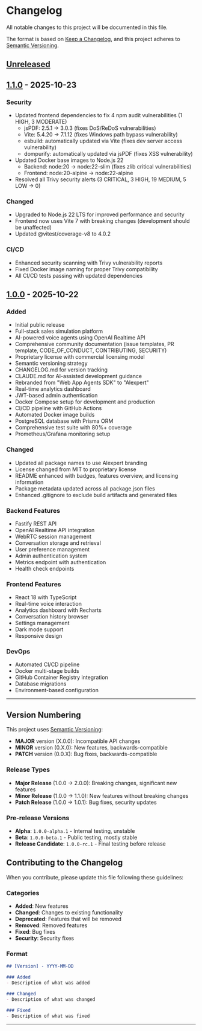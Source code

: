# Changelog

All notable changes to this project will be documented in this file.

The format is based on [Keep a Changelog](https://keepachangelog.com/en/1.0.0/),
and this project adheres to [Semantic Versioning](https://semver.org/spec/v2.0.0.html).

## [Unreleased]

## [1.1.0] - 2025-10-23

### Security
- Updated frontend dependencies to fix 4 npm audit vulnerabilities (1 HIGH, 3 MODERATE)
  - jsPDF: 2.5.1 → 3.0.3 (fixes DoS/ReDoS vulnerabilities)
  - Vite: 5.4.20 → 7.1.12 (fixes Windows path bypass vulnerability)
  - esbuild: automatically updated via Vite (fixes dev server access vulnerability)
  - dompurify: automatically updated via jsPDF (fixes XSS vulnerability)
- Updated Docker base images to Node.js 22
  - Backend: node:20 → node:22-slim (fixes zlib critical vulnerabilities)
  - Frontend: node:20-alpine → node:22-alpine
- Resolved all Trivy security alerts (3 CRITICAL, 3 HIGH, 19 MEDIUM, 5 LOW → 0)

### Changed
- Upgraded to Node.js 22 LTS for improved performance and security
- Frontend now uses Vite 7 with breaking changes (development should be unaffected)
- Updated @vitest/coverage-v8 to 4.0.2

### CI/CD
- Enhanced security scanning with Trivy vulnerability reports
- Fixed Docker image naming for proper Trivy compatibility
- All CI/CD tests passing with updated dependencies

## [1.0.0] - 2025-10-22

### Added
- Initial public release
- Full-stack sales simulation platform
- AI-powered voice agents using OpenAI Realtime API
- Comprehensive community documentation (issue templates, PR template, CODE_OF_CONDUCT, CONTRIBUTING, SECURITY)
- Proprietary license with commercial licensing model
- Semantic versioning strategy
- CHANGELOG.md for version tracking
- CLAUDE.md for AI-assisted development guidance
- Rebranded from "Web App Agents SDK" to "Alexpert"
- Real-time analytics dashboard
- JWT-based admin authentication
- Docker Compose setup for development and production
- CI/CD pipeline with GitHub Actions
- Automated Docker image builds
- PostgreSQL database with Prisma ORM
- Comprehensive test suite with 80%+ coverage
- Prometheus/Grafana monitoring setup

### Changed
- Updated all package names to use Alexpert branding
- License changed from MIT to proprietary license
- README enhanced with badges, features overview, and licensing information
- Package metadata updated across all package.json files
- Enhanced .gitignore to exclude build artifacts and generated files

### Backend Features
- Fastify REST API
- OpenAI Realtime API integration
- WebRTC session management
- Conversation storage and retrieval
- User preference management
- Admin authentication system
- Metrics endpoint with authentication
- Health check endpoints

### Frontend Features
- React 18 with TypeScript
- Real-time voice interaction
- Analytics dashboard with Recharts
- Conversation history browser
- Settings management
- Dark mode support
- Responsive design

### DevOps
- Automated CI/CD pipeline
- Docker multi-stage builds
- GitHub Container Registry integration
- Database migrations
- Environment-based configuration

---

## Version Numbering

This project uses [Semantic Versioning](https://semver.org/):

- **MAJOR** version (X.0.0): Incompatible API changes
- **MINOR** version (0.X.0): New features, backwards-compatible
- **PATCH** version (0.0.X): Bug fixes, backwards-compatible

### Release Types

- **Major Release** (1.0.0 → 2.0.0): Breaking changes, significant new features
- **Minor Release** (1.0.0 → 1.1.0): New features without breaking changes
- **Patch Release** (1.0.0 → 1.0.1): Bug fixes, security updates

### Pre-release Versions

- **Alpha**: `1.0.0-alpha.1` - Internal testing, unstable
- **Beta**: `1.0.0-beta.1` - Public testing, mostly stable
- **Release Candidate**: `1.0.0-rc.1` - Final testing before release

## Contributing to the Changelog

When you contribute, please update this file following these guidelines:

### Categories

- **Added**: New features
- **Changed**: Changes to existing functionality
- **Deprecated**: Features that will be removed
- **Removed**: Removed features
- **Fixed**: Bug fixes
- **Security**: Security fixes

### Format

```markdown
## [Version] - YYYY-MM-DD

### Added
- Description of what was added

### Changed
- Description of what was changed

### Fixed
- Description of what was fixed
```

---

[Unreleased]: https://github.com/marcantonioschulz/Alexpert/compare/v1.1.0...HEAD
[1.1.0]: https://github.com/marcantonioschulz/Alexpert/compare/v1.0.0...v1.1.0
[1.0.0]: https://github.com/marcantonioschulz/Alexpert/releases/tag/v1.0.0
